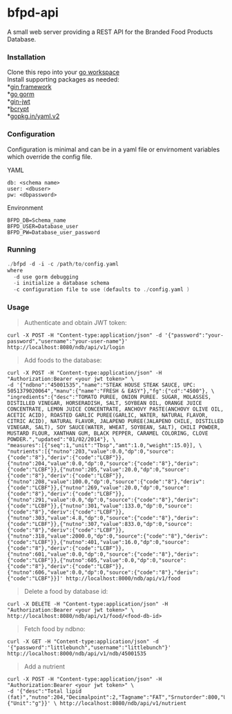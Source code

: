 # bfpd-api
A small web server providing a REST API for the Branded Food Products Database.  
### Installation
Clone this repo into your [go workspace](https://golang.org/doc/code.html)  
Install supporting packages as needed:     
*[gin framework](https://github.com/gin-gonic/gin)   
*[go gorm](http://jinzhu.me/gorm/)    
*[gin-jwt](https://github.com/appleboy/gin-jwt)    
*[bcrypt](https://godoc.org/golang.org/x/crypto/bcrypt)       
*[gopkg.in/yaml.v2](http://gopkg.in/yaml.v2)   
### Configuration
Configuration is minimal and can be in a yaml file or envirnoment variables which override the config file.  
    
YAML    
```
db: <schema name>
user: <dbuser>
pw: <dbpassword>
```
Environment   
```
BFPD_DB=Schema_name
BFPD_USER=Database_user
BFPD_PW=Database_user_password
```
### Running
```go build bfpd
./bfpd -d -i -c /path/to/config.yaml   
where
  -d use gorm debugging   
  -i initialize a database schema
  -c configuration file to use (defaults to ./config.yaml )   
  ```
### Usage
>Authenticate and obtain JWT token:
``` 
curl -X POST -H "Content-type:application/json" -d '{"password":"your-password","username":"your-user-name"}' http://localhost:8080/ndb/api/v1/login 
```
>Add foods to the database:   
```
curl -X POST -H "Content-type:application/json" -H "Authorization:Bearer <your jwt token>" \
-d '{"ndbno":"45001535","name":"STEAK HOUSE STEAK SAUCE, UPC: 5051379020064","manu":{"name":"FRESH & EASY"},"fg":{"cd":"4500"}, \
"ingredients":{"desc":"TOMATO PUREE, ONION PUREE. SUGAR, MOLASSES, DISTILLED VINEGAR, HORSERADISH, SALT, SOYBEAN OIL, ORANGE JUICE CONCENTRATE, LEMON JUICE CONCENTRATE, ANCHOVY PASTE(ANCHOVY OLIVE OIL, ACETIC ACID), ROASTED GARLIC PUREE(GARLIC, WATER, NATURAL FLAVOR, CITRIC ACID), NATURAL FLAVOR, JALAPENO PUREE(JALAPENO CHILE, DISTILLED VINEGAR, SALT), SOY SAUCE(WATER, WHEAT, SOYBEAN, SALT), CHILI POWDER, MUSTARD FLOUR, XANTHAN GUM, BLACK PEPPER, CARAMEL COLORING, CLOVE POWDER.","updated":"01/02/2014"}, \
"measures":[{"seq":1,"unit":"Tbsp","amt":1.0,"weight":15.0}], \
"nutrients":[{"nutno":203,"value":0.0,"dp":0,"source":{"code":"8"},"deriv":{"code":"LCBF"}},{"nutno":204,"value":0.0,"dp":0,"source":{"code":"8"},"deriv":{"code":"LCBF"}},{"nutno":205,"value":20.0,"dp":0,"source":{"code":"8"},"deriv":{"code":"LCBF"}},{"nutno":208,"value":100.0,"dp":0,"source":{"code":"8"},"deriv":{"code":"LCBF"}},{"nutno":269,"value":20.0,"dp":0,"source":{"code":"8"},"deriv":{"code":"LCBF"}},{"nutno":291,"value":0.0,"dp":0,"source":{"code":"8"},"deriv":{"code":"LCBF"}},{"nutno":301,"value":133.0,"dp":0,"source":{"code":"8"},"deriv":{"code":"LCBF"}},{"nutno":303,"value":4.8,"dp":0,"source":{"code":"8"},"deriv":{"code":"LCBF"}},{"nutno":307,"value":833.0,"dp":0,"source":{"code":"8"},"deriv":{"code":"LCBF"}},{"nutno":318,"value":2000.0,"dp":0,"source":{"code":"8"},"deriv":{"code":"LCBF"}},{"nutno":401,"value":16.0,"dp":0,"source":{"code":"8"},"deriv":{"code":"LCBF"}},{"nutno":601,"value":0.0,"dp":0,"source":{"code":"8"},"deriv":{"code":"LCBF"}},{"nutno":605,"value":0.0,"dp":0,"source":{"code":"8"},"deriv":{"code":"LCBF"}},{"nutno":606,"value":0.0,"dp":0,"source":{"code":"8"},"deriv":{"code":"LCBF"}}]' http://localhost:8000/ndb/api/v1/food
```
>Delete a food by database id:
```
curl -X DELETE -H "Content-type:application/json" -H "Authorization:Bearer <your jwt token>" \
http://localhost:8080/ndb/api/v1/food/<food-db-id>
```
>Fetch food by ndbno:
```
curl -X GET -H "Content-type:application/json" -d '{"password":"littlebunch","username":"littlebunch"}' http://localhost:8000/ndb/api/v1/ndb/45001535
```
>Add a nutrient
```
curl -X POST -H "Content-type:application/json" -H "Authorization:Bearer <your jwt token>" \
-d '{"desc":"Total lipid (fat)","nutno":204,"Decimalpoint":2,"Tagname":"FAT","Srnutorder":800,"Unit":{"Unit":"g"}}' \ http://localhost:8080/ndb/api/v1/nutrient
```
